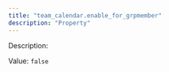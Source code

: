 ```yaml
---
title: "team_calendar.enable_for_grpmember"
description: "Property"
---
```


Description: 

Value: `false`